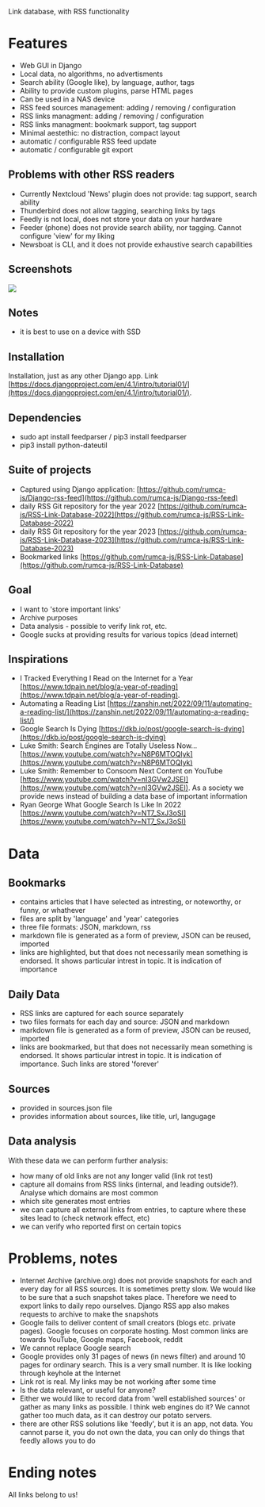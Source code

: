 Link database, with RSS functionality

# Features

 - Web GUI in Django
 - Local data, no algorithms, no advertisments
 - Search ability (Google like), by language, author, tags
 - Ability to provide custom plugins, parse HTML pages
 - Can be used in a NAS device
 - RSS feed sources management: adding / removing / configuration
 - RSS links managment: adding / removing / configuration
 - RSS links managment: bookmark support, tag support
 - Minimal aestethic: no distraction, compact layout
 - automatic / configurable RSS feed update
 - automatic / configurable git export

## Problems with other RSS readers

 - Currently Nextcloud 'News' plugin does not provide: tag support, search ability
 - Thunderbird does not allow tagging, searching links by tags
 - Feedly is not local, does not store your data on your hardware
 - Feeder (phone) does not provide search ability, nor tagging. Cannot configure 'view' for my liking
 - Newsboat is CLI, and it does not provide exhaustive search capabilities

## Screenshots

![](https://raw.githubusercontent.com/rumca-js/Django-rss-feed/main/screenshots/2023_03_09_entries.PNG)

## Notes

 - it is best to use on a device with SSD

## Installation

Installation, just as any other Django app. Link [https://docs.djangoproject.com/en/4.1/intro/tutorial01/](https://docs.djangoproject.com/en/4.1/intro/tutorial01/).

## Dependencies

 - sudo apt install feedparser / pip3 install feedparser
 - pip3 install python-dateutil

## Suite of projects

 - Captured using Django application: [https://github.com/rumca-js/Django-rss-feed](https://github.com/rumca-js/Django-rss-feed)
 - daily RSS Git repository for the year 2022 [https://github.com/rumca-js/RSS-Link-Database-2022](https://github.com/rumca-js/RSS-Link-Database-2022)
 - daily RSS Git repository for the year 2023 [https://github.com/rumca-js/RSS-Link-Database-2023](https://github.com/rumca-js/RSS-Link-Database-2023)
 - Bookmarked links [https://github.com/rumca-js/RSS-Link-Database](https://github.com/rumca-js/RSS-Link-Database)

## Goal

 - I want to 'store important links'
 - Archive purposes
 - Data analysis - possible to verify link rot, etc.
 - Google sucks at providing results for various topics (dead internet)

## Inspirations

 - I Tracked Everything I Read on the Internet for a Year [https://www.tdpain.net/blog/a-year-of-reading](https://www.tdpain.net/blog/a-year-of-reading).
 - Automating a Reading List [https://zanshin.net/2022/09/11/automating-a-reading-list/](https://zanshin.net/2022/09/11/automating-a-reading-list/)
 - Google Search Is Dying [https://dkb.io/post/google-search-is-dying](https://dkb.io/post/google-search-is-dying)
 - Luke Smith: Search Engines are Totally Useless Now... [https://www.youtube.com/watch?v=N8P6MTOQlyk](https://www.youtube.com/watch?v=N8P6MTOQlyk)
 - Luke Smith: Remember to Consoom Next Content on YouTube [https://www.youtube.com/watch?v=nI3GVw2JSEI](https://www.youtube.com/watch?v=nI3GVw2JSEI). As a society we provide news instead of building a data base of important information
 - Ryan George What Google Search Is Like In 2022 [https://www.youtube.com/watch?v=NT7_SxJ3oSI](https://www.youtube.com/watch?v=NT7_SxJ3oSI)

# Data

## Bookmarks

 - contains articles that I have selected as intresting, or noteworthy, or funny, or whathever
 - files are split by 'language' and 'year' categories
 - three file formats: JSON, markdown, rss
 - markdown file is generated as a form of preview, JSON can be reused, imported
 - links are highlighted, but that does not necessarily mean something is endorsed. It shows particular intrest in topic. It is indication of importance
 
## Daily Data

 - RSS links are captured for each source separately
 - two files formats for each day and source: JSON and markdown
 - markdown file is generated as a form of preview, JSON can be reused, imported
 - links are bookmarked, but that does not necessarily mean something is endorsed. It shows particular intrest in topic. It is indication of importance. Such links are stored 'forever'

## Sources

 - provided in sources.json file
 - provides information about sources, like title, url, langugage

## Data analysis

With these data we can perform further analysis:

 - how many of old links are not any longer valid (link rot test)
 - capture all domains from RSS links (internal, and leading outside?). Analyse which domains are most common
 - which site generates most entries
 - we can capture all external links from entries, to capture where these sites lead to (check network effect, etc)
 - we can verify who reported first on certain topics

# Problems, notes

 - Internet Archive (archive.org) does not provide snapshots for each and every day for all RSS sources. It is sometimes pretty slow. We would like to be sure that a such snapshot takes place. Therefore we need to export links to daily repo ourselves. Django RSS app also makes requests to archive to make the snapshots
 - Google fails to deliver content of small creators (blogs etc. private pages). Google focuses on corporate hosting. Most common links are towards YouTube, Google maps, Facebook, reddit
 - We cannot replace Google search
 - Google provides only 31 pages of news (in news filter) and around 10 pages for ordinary search. This is a very small number. It is like looking through keyhole at the Internet
 - Link rot is real. My links may be not working after some time
 - Is the data relevant, or useful for anyone?
 - Either we would like to record data from 'well established sources' or gather as many links as possible. I think web engines do it? We cannot gather too much data, as it can destroy our potato servers.
 - there are other RSS solutions like 'feedly', but it is an app, not data. You cannot parse it, you do not own the data, you can only do things that feedly allows you to do

# Ending notes

All links belong to us!

